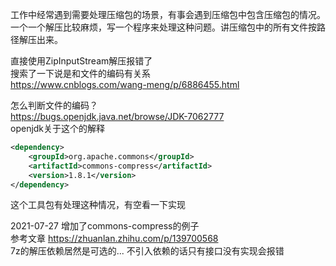 工作中经常遇到需要处理压缩包的场景，有事会遇到压缩包中包含压缩包的情况。一个一个解压比较麻烦，写一个程序来处理这种问题。讲压缩包中的所有文件按路径解压出来。

直接使用ZipInputStream解压报错了  
搜索了一下说是和文件的编码有关系  
https://www.cnblogs.com/wang-meng/p/6886455.html

怎么判断文件的编码？  
https://bugs.openjdk.java.net/browse/JDK-7062777  
openjdk关于这个的解释

```xml
<dependency>
    <groupId>org.apache.commons</groupId>
    <artifactId>commons-compress</artifactId>
    <version>1.8.1</version>
</dependency>
```
这个工具包有处理这种情况，有空看一下实现

2021-07-27 增加了commons-compress的例子  
参考文章 https://zhuanlan.zhihu.com/p/139700568  
7z的解压依赖居然是可选的... 不引入依赖的话只有接口没有实现会报错
